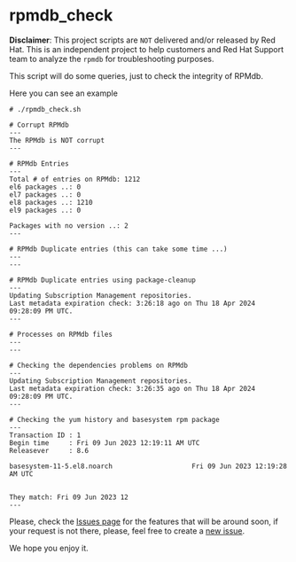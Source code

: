 # rpmdb_check

**Disclaimer**: This project scripts are `NOT` delivered and/or released by Red Hat. This is an independent project to help customers and Red Hat Support team to analyze the `rpmdb` for troubleshooting purposes.

This script will do some queries, just to check the integrity of RPMdb.

Here you can see an example
```
# ./rpmdb_check.sh 

# Corrupt RPMdb
---
The RPMdb is NOT corrupt
---

# RPMdb Entries
---
Total # of entries on RPMdb: 1212
el6 packages ..: 0
el7 packages ..: 0
el8 packages ..: 1210
el9 packages ..: 0

Packages with no version ..: 2
---

# RPMdb Duplicate entries (this can take some time ...)
---
---

# RPMdb Duplicate entries using package-cleanup
---
Updating Subscription Management repositories.
Last metadata expiration check: 3:26:18 ago on Thu 18 Apr 2024 09:28:09 PM UTC.
---

# Processes on RPMdb files
---
---

# Checking the dependencies problems on RPMdb
---
Updating Subscription Management repositories.
Last metadata expiration check: 3:26:35 ago on Thu 18 Apr 2024 09:28:09 PM UTC.
---

# Checking the yum history and basesystem rpm package
---
Transaction ID : 1
Begin time     : Fri 09 Jun 2023 12:19:11 AM UTC
Releasever     : 8.6

basesystem-11-5.el8.noarch                    Fri 09 Jun 2023 12:19:28 AM UTC


They match: Fri 09 Jun 2023 12
---
```

Please, check the [Issues page](https://github.com/Qikfix/rpmdb_check/issues) for the features that will be around soon, if your request is not there, please, feel free to create a [new issue](https://github.com/Qikfix/rpmdb_check/issues/new).


We hope you enjoy it.